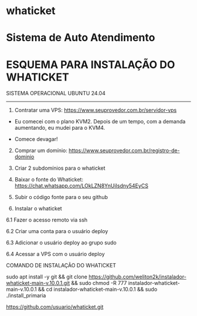 # whaticket
Sistema de Auto Atendimento
=====================================
ESQUEMA PARA INSTALAÇÃO DO WHATICKET
=====================================

SISTEMA OPERACIONAL UBUNTU 24.04

-------------------------------------

1. Contratar uma VPS: https://www.seuprovedor.com.br/servidor-vps

 - Eu comecei com o plano KVM2. Depois de um tempo, com a demanda aumentando, eu mudei para o KVM4.

 - Comece devagar!

2. Comprar um domínio: https://www.seuprovedor.com.br/registro-de-dominio

3. Criar 2 subdomínios para o whaticket

4. Baixar o fonte do Whaticket: https://chat.whatsapp.com/LOkLZN8YnUiIsdny54EyCS

5. Subir o código fonte para o seu github

6. Instalar o whaticket

6.1 Fazer o acesso remoto via ssh

6.2 Criar uma conta para o usuário deploy

6.3 Adicionar o usuário deploy ao grupo sudo

6.4 Acessar a VPS com o usuário deploy


COMANDO DE INSTALAÇÃO DO WHATICKET

sudo apt install -y git && git clone https://github.com/weliton2k/instalador-whaticket-main-v.10.0.1.git && sudo chmod -R 777 instalador-whaticket-main-v.10.0.1 && cd instalador-whaticket-main-v.10.0.1 && sudo ./install_primaria


https://github.com/usuario/whaticket.git


